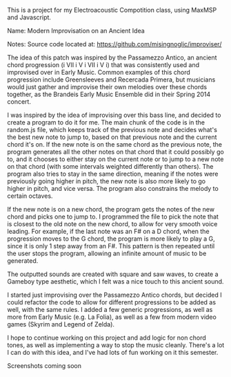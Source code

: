 This is a project for my Electroacoustic Compotition class, using MaxMSP and Javascript. 

Name: Modern Improvisation on an Ancient Idea

Notes:
Source code located at: https://github.com/misingnoglic/improviser/

The idea of this patch was inspired by the Passamezzo Antico, an ancient chord progression (i VII i V i VII i V i) that was consistently used and improvised over in Early Music. Common examples of this chord progression include Greensleeves and Recercada Primera, but musicians would just gather and improvise their own melodies over these chords together, as the Brandeis Early Music Ensemble did in their Spring 2014 concert. 

I was inspired by the idea of improvising over this bass line, and decided to create a program to do it for me. The main chunk of the code is in the random.js file, which keeps track of the previous note and decides what's the best new note to jump to, based on that previous note and the current chord it's on. If the new note is on the same chord as the previous note, the program generates all the other notes on that chord that it could possibly go to, and it chooses to either stay on the current note or to jump to a new note on that chord (with some intervals weighted differently than others). The program also tries to stay in the same direction, meaning if the notes were previously going higher in pitch, the new note is also more likely to go higher in pitch, and vice versa. The program also constrains the melody to certain octaves. 

If the new note is on a new chord, the program gets the notes of the new chord and picks one to jump to. I programmed the file to pick the note that is closest to the old note on the new chord, to allow for very smooth voice leading. For example, if the last note was an F# on a D chord, when the progression moves to the G chord, the program is more likely to play a G, since it is only 1 step away from an F#. This pattern is then repeated until the user stops the program, allowing an infinite amount of music to be generated.

The outputted sounds are created with square and saw waves, to create a Gameboy type aesthetic, which I felt was a nice touch to this ancient sound. 

I started just improvising over the Passamezzo Antico chords, but decided I could refactor the code to allow for different progressions to be added as well, with the same rules. I added a few generic progressions, as well as more from Early Music (e.g. La Folia), as well as a few from modern video games (Skyrim and Legend of Zelda). 

I hope to continue working on this project and add logic for non chord tones, as well as implementing a way to stop the music cleanly. There's a lot I can do with this idea, and I've had lots of fun working on it this semester. 

Screenshots coming soon
